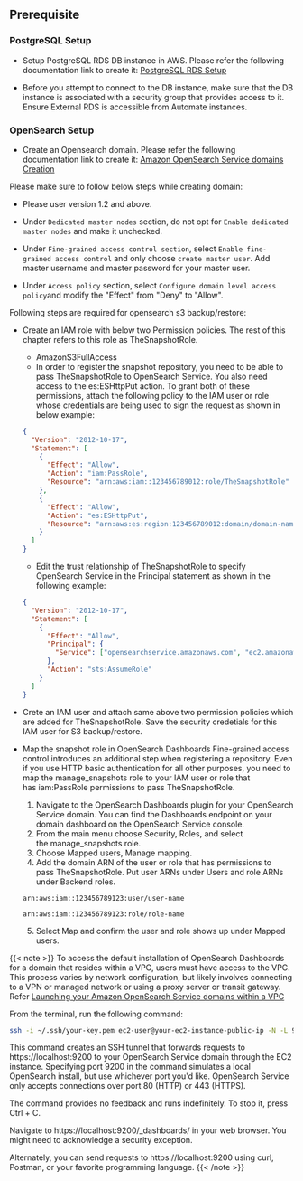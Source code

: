 ## Prerequisite

### PostgreSQL Setup

- Setup PostgreSQL RDS DB instance in AWS. Please refer the following documentation link to create it:
  [PostgreSQL RDS Setup](https://docs.aws.amazon.com/AmazonRDS/latest/UserGuide/CHAP_GettingStarted.CreatingConnecting.PostgreSQL.html)

- Before you attempt to connect to the DB instance, make sure that the DB instance is associated with a security group that provides access to it. Ensure External RDS is accessible from Automate instances.

### OpenSearch Setup

- Create an Opensearch domain. Please refer the following documentation link to create it:
  [Amazon OpenSearch Service domains Creation](https://docs.aws.amazon.com/opensearch-service/latest/developerguide/createupdatedomains.html)

Please make sure to follow below steps while creating domain:

- Please user version 1.2 and above.

- Under `Dedicated master nodes` section, do not opt for `Enable dedicated master nodes` and make it unchecked.

- Under `Fine-grained access control section`, select `Enable fine-grained access control` and only choose `create master user`. Add master username and master password for your master user.

- Under `Access policy` section, select `Configure domain level access policy`and modify the "Effect" from "Deny" to "Allow".

Following steps are required for opensearch s3 backup/restore:

- Create an IAM role with below two Permission policies. The rest of this chapter refers to this role as TheSnapshotRole.

  - AmazonS3FullAccess
  - In order to register the snapshot repository, you need to be able to pass TheSnapshotRole to OpenSearch Service. You also need access to the es:ESHttpPut action. To grant both of these permissions, attach the following policy to the IAM user or role whose credentials are being used to sign the request as shown in below example:

  ```json
  {
    "Version": "2012-10-17",
    "Statement": [
      {
        "Effect": "Allow",
        "Action": "iam:PassRole",
        "Resource": "arn:aws:iam::123456789012:role/TheSnapshotRole" // ARN of IAM role i.e. TheSnapshotRole
      },
      {
        "Effect": "Allow",
        "Action": "es:ESHttpPut",
        "Resource": "arn:aws:es:region:123456789012:domain/domain-name/*" // ARN of opensearch domain
      }
    ]
  }
  ```

  - Edit the trust relationship of TheSnapshotRole to specify OpenSearch Service in the Principal statement as shown in the following example:

  ```json
  {
    "Version": "2012-10-17",
    "Statement": [
      {
        "Effect": "Allow",
        "Principal": {
          "Service": ["opensearchservice.amazonaws.com", "ec2.amazonaws.com"]
        },
        "Action": "sts:AssumeRole"
      }
    ]
  }
  ```

- Crete an IAM user and attach same above two permission policies which are added for TheSnapshotRole. Save the security credetials for this IAM user for S3 backup/restore.

- Map the snapshot role in OpenSearch Dashboards
  Fine-grained access control introduces an additional step when registering a repository. Even if you use HTTP basic authentication for all other purposes, you need to map the manage_snapshots role to your IAM user or role that has iam:PassRole permissions to pass TheSnapshotRole.
    1. Navigate to the OpenSearch Dashboards plugin for your OpenSearch Service domain. You can find the Dashboards endpoint on your domain dashboard on the OpenSearch Service console.
    2. From the main menu choose Security, Roles, and select the manage_snapshots role.
    3. Choose Mapped users, Manage mapping.
    4. Add the domain ARN of the user or role that has permissions to pass TheSnapshotRole. Put user ARNs under Users and role ARNs under Backend roles.

  ```
  arn:aws:iam::123456789123:user/user-name
  ```

  ```
  arn:aws:iam::123456789123:role/role-name
  ```

  5. Select Map and confirm the user and role shows up under Mapped users.

{{< note >}} To access the default installation of OpenSearch Dashboards for a domain that resides within a VPC, users must have access to the VPC. This process varies by network configuration, but likely involves connecting to a VPN or managed network or using a proxy server or transit gateway. Refer [Launching your Amazon OpenSearch Service domains within a VPC](https://docs.aws.amazon.com/opensearch-service/latest/developerguide/vpc.html#vpc-security)

From the terminal, run the following command:

```sh
ssh -i ~/.ssh/your-key.pem ec2-user@your-ec2-instance-public-ip -N -L 9200:vpc-domain-name.region.es.amazonaws.com:443
```
This command creates an SSH tunnel that forwards requests to https://localhost:9200 to your OpenSearch Service domain through the EC2 instance. Specifying port 9200 in the command simulates a local OpenSearch install, but use whichever port you'd like. OpenSearch Service only accepts connections over port 80 (HTTP) or 443 (HTTPS).

The command provides no feedback and runs indefinitely. To stop it, press Ctrl + C.

Navigate to https://localhost:9200/_dashboards/ in your web browser. You might need to acknowledge a security exception.

Alternately, you can send requests to https://localhost:9200 using curl, Postman, or your favorite programming language. {{< /note >}}